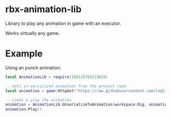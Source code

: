 # rbx-animation-lib
Library to play any animation in game with an executor.

Works virtually any game.

# Example
Using an punch animation.
```lua
local AnimationLib = require(108128765219659)

-- Gets an serialized animation from the project repo
local animation = game:HttpGet("https://raw.githubusercontent.com/loglizzy/rbx-animation-lib/refs/heads/main/animations/Rock%20Breaking%20Punch.txt")

-- Loads & play the animation
animation = AnimationLib.UnserializeToAnimation(workspace.Rig, animation)
animation:Play()
```

